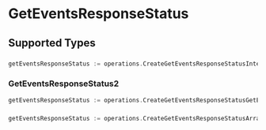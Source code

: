 # GetEventsResponseStatus


## Supported Types

### 

```go
getEventsResponseStatus := operations.CreateGetEventsResponseStatusInteger(int64{/* values here */})
```

### GetEventsResponseStatus2

```go
getEventsResponseStatus := operations.CreateGetEventsResponseStatusGetEventsResponseStatus2(operations.GetEventsResponseStatus2{/* values here */})
```

### 

```go
getEventsResponseStatus := operations.CreateGetEventsResponseStatusArrayOfinteger([]int64{/* values here */})
```

